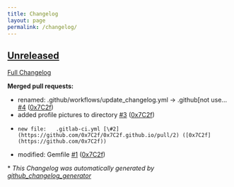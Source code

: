 ```yaml
---
title: Changelog
layout: page
permalink: /changelog/
---
```


## [Unreleased](https://github.com/0x7C2f/0x7C2f.github.io/tree/HEAD)

[Full Changelog](https://github.com/0x7C2f/0x7C2f.github.io/compare/dacb658603e336bf3fb72cf6868d8d7485de4b66...HEAD)

**Merged pull requests:**

- renamed:    .github/workflows/update\_changelog.yml -\> .github\[not use… [\#4](https://github.com/0x7C2f/0x7C2f.github.io/pull/4) ([0x7C2f](https://github.com/0x7C2f))
- added profile pictures to directory [\#3](https://github.com/0x7C2f/0x7C2f.github.io/pull/3) ([0x7C2f](https://github.com/0x7C2f))
-     new file:   .gitlab-ci.yml [\#2](https://github.com/0x7C2f/0x7C2f.github.io/pull/2) ([0x7C2f](https://github.com/0x7C2f))
- modified:   Gemfile [\#1](https://github.com/0x7C2f/0x7C2f.github.io/pull/1) ([0x7C2f](https://github.com/0x7C2f))



\* *This Changelog was automatically generated by [github_changelog_generator](https://github.com/github-changelog-generator/github-changelog-generator)*
